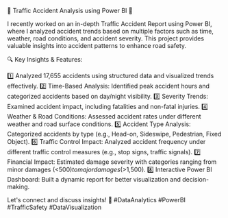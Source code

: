 🚗 Traffic Accident Analysis using Power BI 🚦

I recently worked on an in-depth Traffic Accident Report using Power BI, where I analyzed accident trends based on multiple factors such as time, weather, road conditions, and accident severity. This project provides valuable insights into accident patterns to enhance road safety.

🔍 Key Insights & Features:

1️⃣ Analyzed 17,655 accidents using structured data and visualized trends effectively.
2️⃣ Time-Based Analysis: Identified peak accident hours and categorized accidents based on day/night visibility.
3️⃣ Severity Trends: Examined accident impact, including fatalities and non-fatal injuries.
4️⃣ Weather & Road Conditions: Assessed accident rates under different weather and road surface conditions.
5️⃣ Accident Type Analysis: Categorized accidents by type (e.g., Head-on, Sideswipe, Pedestrian, Fixed Object).
6️⃣ Traffic Control Impact: Analyzed accident frequency under different traffic control measures (e.g., stop signs, traffic signals).
7️⃣ Financial Impact: Estimated damage severity with categories ranging from minor damages (<$500) to major damages (>$1,500).
8️⃣ Interactive Power BI Dashboard: Built a dynamic report for better visualization and decision-making.

Let's connect and discuss insights! 🚀 #DataAnalytics #PowerBI #TrafficSafety #DataVisualization
